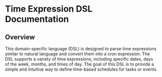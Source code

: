 # Time Expression DSL Documentation

## Overview

This domain-specific language (DSL) is designed to parse time expressions similar to natural language and convert them into a cron expression. The DSL supports a variety of time expressions, including specific dates, days of the week, months, and times of day. The goal of this DSL is to provide a simple and intuitive way to define time-based schedules for tasks or events.
